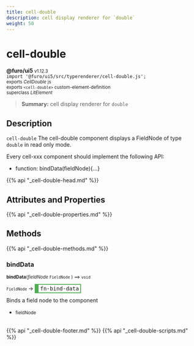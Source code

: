 ```yaml
---
title: cell-double
description: cell display renderer for `double`
weight: 50
---
```


# cell-double
**@furo/ui5** <small>v1.12.3</small>
<br>`import '@furo/ui5/src/typerenderer/cell-double.js';`<small>
<br>exports *CellDouble* js
<br>exports `<cell-double>` custom-element-definition
<br>superclass *LitElement*</small>

> **Summary:** cell display renderer for `double`

## Description

`cell-double`
The cell-double component displays a FieldNode of type `double` in read only mode.

Every cell-xxx component should implement the following API:
- function: bindData(fieldNode){...}

{{% api "_cell-double-head.md" %}}

## Attributes and Properties
{{% api "_cell-double-properties.md" %}}






## Methods
{{% api "_cell-double-methods.md" %}}


### **bindData**
<small>**bindData**(*fieldNode* `FieldNode` ) ⟹ `void`</small>

<small>`FieldNode` </small> →
<span  style="border-width:2px 2px 2px 10px; border-style: solid;border-color:  rgb(76, 175, 80);font-family:monospace; padding:2px 4px;">fn-bind-data</span>

Binds a field node to the component

- <small>fieldNode </small>
<br><br>






{{% api "_cell-double-footer.md" %}}
{{% api "_cell-double-scripts.md" %}}
